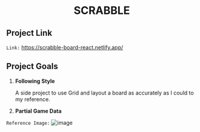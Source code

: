 
<h1 align="center">
  SCRABBLE
</h1>

## Project Link

`Link:` https://scrabble-board-react.netlify.app/

## Project Goals

1.  **Following Style**

    A side project to use Grid and layout a board as accurately as I could to my reference.

2.  **Partial Game Data**
  
  `Reference Image:`
  ![image](https://user-images.githubusercontent.com/71109038/149635880-b2ed070d-85c2-45a8-b226-6ec6577402cb.png)
